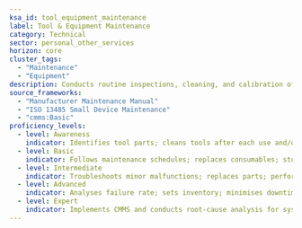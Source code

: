 ```yaml
---
ksa_id: tool_equipment_maintenance
label: Tool & Equipment Maintenance
category: Technical
sector: personal_other_services
horizon: core
cluster_tags:
  - "Maintenance"
  - "Equipment"
description: Conducts routine inspections, cleaning, and calibration of service equipment to ensure safety, efficiency, and longevity.
source_frameworks:
  - "Manufacturer Maintenance Manual"
  - "ISO 13485 Small Device Maintenance"
  - "cmms:Basic"
proficiency_levels:
  - level: Awareness
    indicator: Identifies tool parts; cleans tools after each use and/or daily following SOP.
  - level: Basic
    indicator: Follows maintenance schedules; replaces consumables; stores correctly; logs service date.
  - level: Intermediate
    indicator: Troubleshoots minor malfunctions; replaces parts; performs PAT; logs repairs.
  - level: Advanced
    indicator: Analyses failure rate; sets inventory; minimises downtime; optimizes maintenance intervals using usage data.
  - level: Expert
    indicator: Implements CMMS and conducts root-cause analysis for systemic fixes; establishes maintenance SOP; trains technicians; negotiates vendor contracts.
---
```

